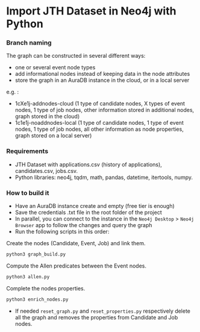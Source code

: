 # Import JTH Dataset in Neo4j with Python

### Branch naming

The graph can be constructed in several different ways:

- one or several event node types
- add informational nodes instead of keeping data in the node attributes
- store the graph in an AuraDB instance in the cloud, or in a local server

e.g. :

- 1cXe1j-addnodes-cloud (1 type of candidate nodes, X types of event nodes, 1 type of job nodes, other information stored in additional nodes, graph stored in the cloud)
- 1c1e1j-noaddnodes-local (1 type of candidate nodes, 1 type of event nodes, 1 type of job nodes, all other information as node properties, graph stored on a local server)

### Requirements

- JTH Dataset with applications.csv (history of applications), candidates.csv, jobs.csv.
- Python libraries: neo4j, tqdm, math, pandas, datetime, itertools, numpy.

### How to build it

- Have an AuraDB instance create and empty (free tier is enough)
- Save the credentials .txt file in the root folder of the project
- In parallel, you can connect to the instance in the `Neo4j Desktop` > `Neo4j Browser` app to follow the changes and query the graph
- Run the following scripts in this order:

Create the nodes (Candidate, Event, Job) and link them.

```bash
python3 graph_build.py
```

Compute the Allen predicates between the Event nodes.

```bash
python3 allen.py
```

Complete the nodes properties.

```bash
python3 enrich_nodes.py
```

- If needed `reset_graph.py` and `reset_properties.py` respectively delete all the graph and removes the properties from Candidate and Job nodes.
